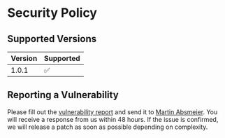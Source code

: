 # Security Policy

## Supported Versions
| Version | Supported          |
|---------| ------------------ |
| 1.0.1   | :white_check_mark: |

## Reporting a Vulnerability
Please fill out the [vulnerability report](.github/VULNERABILITY_REPORT.md) and 
send it to [Martin Absmeier](mailto:martin.absmeier@gmx.de). 
You will receive a response from us within 48 hours. If the issue is confirmed, 
we will release a patch as soon as possible depending on complexity.